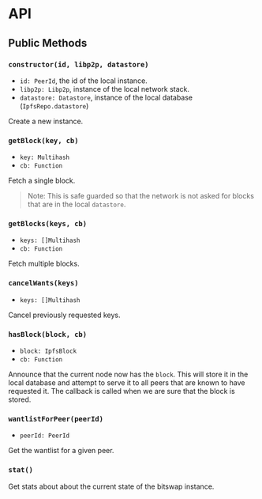 # API

## Public Methods

### `constructor(id, libp2p, datastore)`

- `id: PeerId`, the id of the local instance.
- `libp2p: Libp2p`, instance of the local network stack.
- `datastore: Datastore`, instance of the local database (`IpfsRepo.datastore`)

Create a new instance.

### `getBlock(key, cb)`

- `key: Multihash`
- `cb: Function`

Fetch a single block.

> Note: This is safe guarded so that the network is not asked
> for blocks that are in the local `datastore`.

### `getBlocks(keys, cb)`

- `keys: []Multihash`
- `cb: Function`

Fetch multiple blocks.

### `cancelWants(keys)`

- `keys: []Multihash`

Cancel previously requested keys.


### `hasBlock(block, cb)`

- `block: IpfsBlock`
- `cb: Function`

Announce that the current node now has the `block`. This will store it
in the local database and attempt to serve it to all peers that are known
 to have requested it. The callback is called when we are sure that the block
 is stored.

### `wantlistForPeer(peerId)`

- `peerId: PeerId`

Get the wantlist for a given peer.

### `stat()`

Get stats about about the current state of the bitswap instance.

